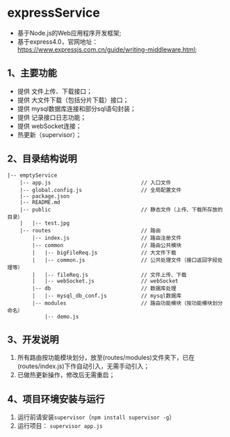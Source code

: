 # expressService
- 基于Node.js的Web应用程序开发框架;
- 基于express4.0，官网地址：https://www.expressjs.com.cn/guide/writing-middleware.html;

## 1、主要功能
- 提供 文件上传、下载接口；
- 提供 大文件下载（包括分片下载）接口；
- 提供 mysql数据库连接和部分sql语句封装；
- 提供 记录接口日志功能；
- 提供 webSocket连接；
- 热更新（supervisor）；

## 2、目录结构说明
```
|-- emptyService
    |-- app.js                             // 入口文件
    |-- global.config.js                   // 全局配置文件
    |-- package.json
    |-- README.md
    |-- public                             // 静态文件（上传、下载所存放的目录）
    |   |-- test.jpg
    |-- routes                             // 路由
        |-- index.js                       // 路由注册文件
        |-- common                         // 路由公共模块
        |   |-- bigFileReq.js              // 大文件下载
        |   |-- common.js                  // 公共处理文件（接口返回字段处理等）
        |   |-- fileReq.js                 // 文件上传、下载
        |   |-- webSocket.js               // webSocket
        |-- db                             // 数据库处理
        |   |-- mysql_db_conf.js           // mysql数据库
        |-- modules                        // 路由功能模块（按功能模块划分命名）
            |-- demo.js
```

## 3、开发说明
1. 所有路由按功能模块划分，放至(routes/modules)文件夹下，已在(routes/index.js)下作自动引入，无需手动引入；
2. 已做热更新操作，修改后无需重启；

## 4、项目环境安装与运行
1. 运行前请安装`supervisor`（`npm install supervisor -g`）
2. 运行项目：
   `supervisor app.js`